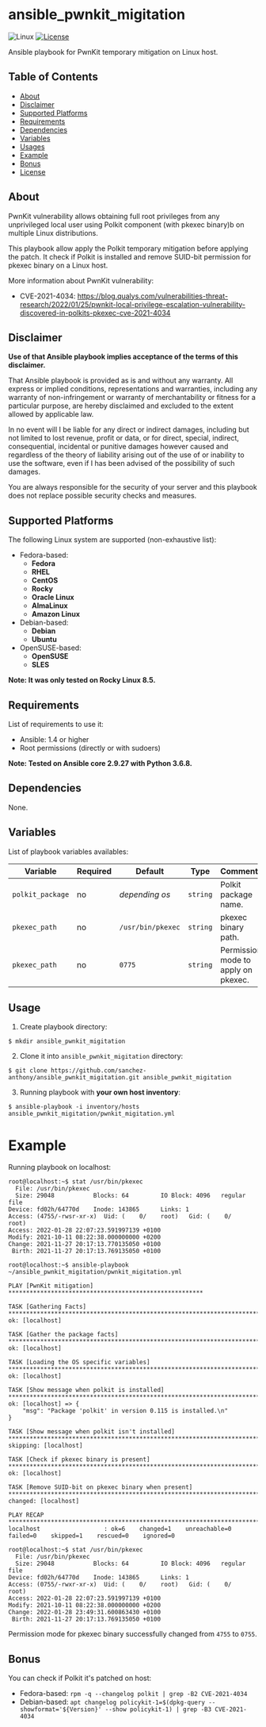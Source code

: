 # ansible_pwnkit_migitation

![Linux](https://img.shields.io/badge/os-Linux-yellow)
[![License](https://img.shields.io/badge/License-MIT-green.svg)](LICENSE.md)

Ansible playbook for PwnKit temporary mitigation on Linux host.

## Table of Contents

- [About](#about)
- [Disclaimer](#disclaimer)
- [Supported Platforms](#supported-platforms)
- [Requirements](#requirements)
- [Dependencies](#dependencies)
- [Variables](#variables)
- [Usages](#usages)
- [Example](#examples)
- [Bonus](#bonus)
- [License](LICENSE.md)

## About

PwnKit vulnerability allows obtaining full root privileges from any unprivileged local user using Polkit component (with pkexec binary)b  on multiple Linux distributions.

This playbook allow apply the Polkit temporary mitigation before applying the patch.
It check if Polkit is installed and remove SUID-bit permission for pkexec binary on a Linux host.

More information about PwnKit vulnerability:

- CVE-2021-4034:
https://blog.qualys.com/vulnerabilities-threat-research/2022/01/25/pwnkit-local-privilege-escalation-vulnerability-discovered-in-polkits-pkexec-cve-2021-4034

## Disclaimer

**Use of that Ansible playbook implies acceptance of the terms of this disclaimer.**

That Ansible playbook is provided as is and without any warranty.
All express or implied conditions, representations and warranties, including any warranty of non-infringement or warranty of merchantability or fitness for a particular purpose, are hereby disclaimed and excluded to the extent allowed by applicable law.

In no event will I be liable for any direct or indirect damages, including but not limited to lost revenue, profit or data, or for direct, special, indirect, consequential, incidental or punitive damages however caused and regardless of the theory of liability arising out of the use of or inability to use the software, even if I has been advised of the possibility of such damages.

You are always responsible for the security of your server and this playbook does not replace possible security checks and measures.

## Supported Platforms

The following Linux system are supported (non-exhaustive list):

- Fedora-based:
	- **Fedora**
	- **RHEL**
	- **CentOS**
	- **Rocky**
	- **Oracle Linux**
	- **AlmaLinux**
	- **Amazon Linux**
- Debian-based:
	- **Debian**
	- **Ubuntu**
- OpenSUSE-based:
	- **OpenSUSE**
	- **SLES**

**Note: It was only tested on Rocky Linux 8.5.**

## Requirements

List of requirements to use it:

- Ansible: 1.4 or higher
- Root permissions (directly or with sudoers)

**Note: Tested on Ansible core 2.9.27 with Python 3.6.8.**

## Dependencies

None.

## Variables

List of playbook variables availables:

| Variable                    | Required | Default              | Type     | Comments                                   |
| --------------------------- | -------- | -------------------- | -------- | ------------------------------------------ |
| `polkit_package`            | no       | *depending os*       | `string` | Polkit package name.                       |
| `pkexec_path`               | no       | `/usr/bin/pkexec`    | `string` | pkexec binary path.                        |
| `pkexec_path`               | no       | `0775`               | `string` | Permission mode to apply on pkexec.        |

## Usage

1. Create playbook directory:
```shell
$ mkdir ansible_pwnkit_migitation
```

2. Clone it into `ansible_pwnkit_migitation` directory:
```shell
$ git clone https://github.com/sanchez-anthony/ansible_pwnkit_migitation.git ansible_pwnkit_migitation
```

3. Running playbook with **your own host inventory**:
```shell
$ ansible-playbook -i inventory/hosts ansible_pwnkit_migitation/pwnkit_migitation.yml
```

# Example

Running playbook on localhost:
```shell
root@localhost:~$ stat /usr/bin/pkexec
  File: /usr/bin/pkexec
  Size: 29048           Blocks: 64         IO Block: 4096   regular file
Device: fd02h/64770d    Inode: 143865      Links: 1
Access: (4755/-rwsr-xr-x)  Uid: (    0/    root)   Gid: (    0/    root)
Access: 2022-01-28 22:07:23.591997139 +0100
Modify: 2021-10-11 08:22:38.000000000 +0200
Change: 2021-11-27 20:17:13.770135050 +0100
 Birth: 2021-11-27 20:17:13.769135050 +0100

root@localhost:~$ ansible-playbook ~/ansible_pwnkit_migitation/pwnkit_migitation.yml

PLAY [PwnKit mitigation] *******************************************************

TASK [Gathering Facts] **************************************************************************************************************************************
ok: [localhost]

TASK [Gather the package facts] *****************************************************************************************************************************
ok: [localhost]

TASK [Loading the OS specific variables] ********************************************************************************************************************
ok: [localhost]

TASK [Show message when polkit is installed] ****************************************************************************************************************
ok: [localhost] => {
    "msg": "Package 'polkit' in version 0.115 is installed.\n"
}

TASK [Show message when polkit isn't installed] *************************************************************************************************************
skipping: [localhost]

TASK [Check if pkexec binary is present] ********************************************************************************************************************
ok: [localhost]

TASK [Remove SUID-bit on pkexec binary when present] ********************************************************************************************************
changed: [localhost]

PLAY RECAP **************************************************************************************************************************************************
localhost                  : ok=6    changed=1    unreachable=0    failed=0    skipped=1    rescued=0    ignored=0

root@localhost:~$ stat /usr/bin/pkexec
  File: /usr/bin/pkexec
  Size: 29048           Blocks: 64         IO Block: 4096   regular file
Device: fd02h/64770d    Inode: 143865      Links: 1
Access: (0755/-rwxr-xr-x)  Uid: (    0/    root)   Gid: (    0/    root)
Access: 2022-01-28 22:07:23.591997139 +0100
Modify: 2021-10-11 08:22:38.000000000 +0200
Change: 2022-01-28 23:49:31.600863430 +0100
 Birth: 2021-11-27 20:17:13.769135050 +0100
```

Permission mode for pkexec binary successfully changed from `4755` to `0755`.

## Bonus

You can check if Polkit it's patched on host:
- Fedora-based: `rpm -q --changelog polkit | grep -B2 CVE-2021-4034`
- Debian-based: `apt changelog policykit-1=$(dpkg-query --showformat='${Version}' --show policykit-1) | grep -B3 CVE-2021-4034`
